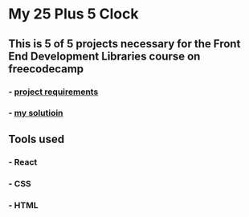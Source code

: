 # My 25 Plus 5 Clock

## This is 5 of 5 projects necessary for the Front End Development Libraries course on freecodecamp

### - [project requirements](https://www.freecodecamp.org/learn/front-end-development-libraries/front-end-development-libraries-projects/build-a-25--5-clock) 
### - [my solutioin](https://rataysh.github.io/Build25Plus5Clock/)

## Tools used
### - React
### - CSS
### - HTML
